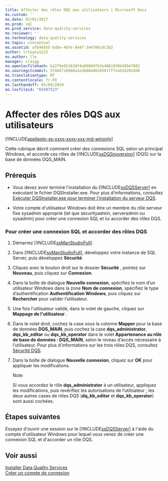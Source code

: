 ```yaml
---
title: Affecter des rôles DQS aux utilisateurs | Microsoft Docs
ms.custom: ''
ms.date: 03/01/2017
ms.prod: sql
ms.prod_service: data-quality-services
ms.reviewer: ''
ms.technology: data-quality-services
ms.topic: conceptual
ms.assetid: afb445b5-bdbe-4bfe-844f-344766cdc2b2
author: lrtoyou1223
ms.author: lle
manager: craigg
ms.openlocfilehash: b12f9e95163df4a090ddfb2e4061930438947802
ms.sourcegitcommit: 5748d710960a1e3b8bb003d561ff7ceb56202ddb
ms.translationtype: MT
ms.contentlocale: fr-FR
ms.lasthandoff: 05/09/2019
ms.locfileid: "65487523"
---
```

# <a name="grant-dqs-roles-to-users"></a>Affecter des rôles DQS aux utilisateurs

[!INCLUDE[appliesto-ss-xxxx-xxxx-xxx-md-winonly](../../includes/appliesto-ss-xxxx-xxxx-xxx-md-winonly.md)]

  Cette rubrique décrit comment créer des connexions SQL selon un principal Windows, et accorde ces rôles de [!INCLUDE[ssDQSnoversion](../../includes/ssdqsnoversion-md.md)] (DQS) sur la base de données DQS_MAIN.  
  
## <a name="prerequisites"></a>Prérequis  
  
-   Vous devez avoir terminé l'installation du [!INCLUDE[ssDQSServer](../../includes/ssdqsserver-md.md)] en exécutant le fichier DQSInstaller.exe. Pour plus d’informations, consultez [Exécuter DQSInstaller.exe pour terminer l’installation du serveur DQS](../../data-quality-services/install-windows/run-dqsinstaller-exe-to-complete-data-quality-server-installation.md).  
  
-   Votre compte d'utilisateur Windows doit être un membre du rôle serveur fixe sysadmin approprié (tel que securityadmin, serveradmin ou sysadmin) pour créer une connexion SQL et lui accorder des rôles DQS.  
  
### <a name="to-create-sql-login-and-grant-dqs-roles"></a>Pour créer une connexion SQL et accorder des rôles DQS  
  
1.  Démarrez [!INCLUDE[ssManStudioFull](../../includes/ssmanstudiofull-md.md)].  
  
2.  Dans [!INCLUDE[ssManStudioFull](../../includes/ssmanstudiofull-md.md)], développez votre instance de SQL Server, puis développez **Sécurité**.  
  
3.  Cliquez avec le bouton droit sur le dossier **Sécurité** , pointez sur **Nouveau**, puis cliquez sur **Connexion**.  
  
4.  Dans la boîte de dialogue **Nouvelle connexion**, spécifiez le nom d’un utilisateur Windows dans la zone **Nom de connexion**, spécifiez le type d’authentification **Authentification Windows**, puis cliquez sur **Rechercher** pour valider l’utilisateur.  
  
5.  Une fois l'utilisateur validé, dans le volet de gauche, cliquez sur **Mappage de l'utilisateur** .  
  
6.  Dans le volet droit, cochez la case sous la colonne **Mapper** pour la base de données **DQS_MAIN**, puis cochez la case **dqs_administrator**, **dqs_kb_editor** ou **dqs_kb_operator** dans le volet **Appartenance au rôle de base de données : DQS_MAIN**, selon le niveau d’accès nécessaire à l’utilisateur. Pour plus d'informations sur les trois rôles DQS, consultez [Sécurité DQS](../../data-quality-services/dqs-security.md).  
  
7.  Dans la boîte de dialogue **Nouvelle connexion**, cliquez sur **OK** pour appliquer les modifications.  
  
    > [!NOTE]  
    >  Si vous accordez le rôle **dqs_administrator** à un utilisateur, appliquez les modifications, puis revérifiez les autorisations de l’utilisateur ; les deux autres cases de rôles DQS (**dq_kb_editor** et **dqs_kb_operator**) sont aussi cochées.  
  
## <a name="next-steps"></a>Étapes suivantes  
 Essayez d'ouvrir une session sur le [!INCLUDE[ssDQSServer](../../includes/ssdqsserver-md.md)] à l'aide du compte d'utilisateur Windows pour lequel vous venez de créer une connexion SQL et d'accorder un rôle DQS.  
  
## <a name="see-also"></a>Voir aussi  
 [Installer Data Quality Services](../../data-quality-services/install-windows/install-data-quality-services.md)   
 [Créer un compte de connexion](../../relational-databases/security/authentication-access/create-a-login.md)  
  
  
